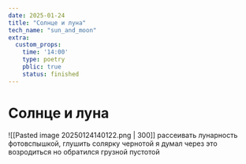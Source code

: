 ```yaml
---
date: 2025-01-24
title: "Солнце и луна"
tech_name: "sun_and_moon"
extra:
  custom_props:
    time: '14:00'
    type: poetry
    pblic: true
    status: finished
---
```

# Солнце и луна
![[Pasted image 20250124140122.png | 300]]
рассеивать лунарность фотовспышкой,
глушить солярку чернотой
я думал через это возродиться 
но обратился грузной пустотой

